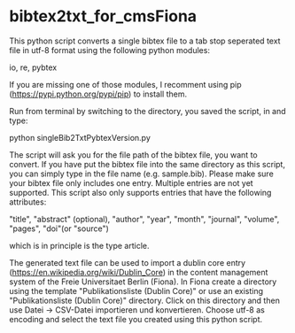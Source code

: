 # bibtex2txt_for_cmsFiona

This python script converts a single bibtex file to a tab stop seperated text file in utf-8 format using the following python modules:

io,
re,
pybtex

If you are missing one of those modules, I recomment using pip (https://pypi.python.org/pypi/pip) to install them.

Run from terminal by switching to the directory, you saved the script, in and type:

python singleBib2TxtPybtexVersion.py

The script will ask you for the file path of the bibtex file, you want to convert. If you have put the bibtex file into the same directory as this script, you can simply type in the file name (e.g. sample.bib). Please make sure your bibtex file only includes one entry. Multiple entries are not yet supported. This script also only supports entries that have the following attributes:

"title", "abstract" (optional), "author", "year", "month", "journal", "volume", "pages", "doi"(or "source")

which is in principle is the type article.

The generated text file can be used to import a dublin core entry (https://en.wikipedia.org/wiki/Dublin_Core) in the content management system of the Freie Universitaet Berlin (Fiona).
In Fiona create a directory using the template "Publikationsliste (Dublin Core)" or use an existing "Publikationsliste (Dublin Core)" directory.
Click on this directory and then use Datei -> CSV-Datei importieren und konvertieren.
Choose utf-8 as encoding and select the text file you created using this python script.
